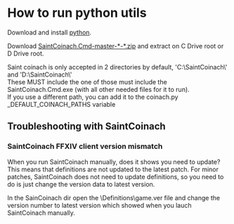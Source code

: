 # How to run python utils

Download and install [python](https://www.python.org/).

Download [SaintCoinach.Cmd-master-\*-\*.zip](https://github.com/ufx/SaintCoinach/releases) and extract on C Drive root or D Drive root.

Saint coinach is only accepted in 2 directories by default, 'C:\\SaintCoinach\\' and 'D:\\SaintCoinach\\'  
These MUST include the one of those must include the SaintCoinach.Cmd.exe (with all other needed files for it to run).  
If you use a different path, you can add it to the coinach.py _DEFAULT_COINACH_PATHS variable

## Troubleshooting with SaintCoinach

### SaintCoinach FFXIV client version mismatch

When you run SaintCoinach manually, does it shows you need to update? This means that definitions are not updated to the latest patch. For minor patches, SaintCoinach does not need to update definitions, so you need to do is just change the version data to latest version.

In the SainCoinach dir open the \Definitions\game.ver file and change the version number to latest version which showed when you lauch SaintCoinach manually.
